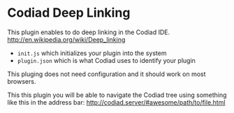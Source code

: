 # Codiad Deep Linking

This plugin enables to do deep linking in the Codiad IDE.
http://en.wikipedia.org/wiki/Deep_linking

* `init.js` which initializes your plugin into the system
* `plugin.json` which is what Codiad uses to identify your plugin

This pluging does not need configuration and it should work on most browsers.

This this plugin you will be able to navigate the Codiad tree using something like this in the address bar:
http://codiad.server/#awesome/path/to/file.html
